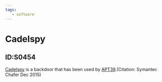 ```yaml
---
tags:
   - software
---
```

# Cadelspy
## ID:S0454
[Cadelspy](software/S0454) is a backdoor that has been used by [APT39](groups/G0087).(Citation: Symantec Chafer Dec 2015)
